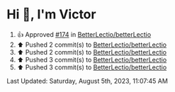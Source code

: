 <h1>Hi 👋, I'm Victor </h1>

<!--RECENT_ACTIVITY:start-->
1. 👍 Approved [#174](https://github.com/BetterLectio/betterLectio/pull/174#pullrequestreview-1558922492) in [BetterLectio/betterLectio](https://github.com/BetterLectio/betterLectio)<br>
2. ⬆️ Pushed 2 commit(s) to [BetterLectio/betterLectio](https://github.com/BetterLectio/betterLectio)<br>
3. ⬆️ Pushed 2 commit(s) to [BetterLectio/betterLectio](https://github.com/BetterLectio/betterLectio)<br>
4. ⬆️ Pushed 3 commit(s) to [BetterLectio/betterLectio](https://github.com/BetterLectio/betterLectio)<br>
5. ⬆️ Pushed 3 commit(s) to [BetterLectio/betterLectio](https://github.com/BetterLectio/betterLectio)<br>
<!--RECENT_ACTIVITY:end-->

<!--RECENT_ACTIVITY:last_update-->
Last Updated: Saturday, August 5th, 2023, 11:07:45 AM
<!--RECENT_ACTIVITY:last_update_end-->
